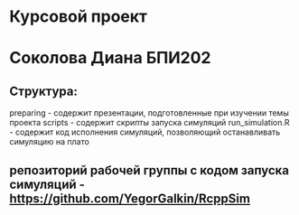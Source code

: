 # Курсовой проект
# Соколова Диана БПИ202
## Cтруктура:
preparing - содержит презентации, подготовленные при изучении темы проекта
scripts - содержит скрипты запуска симуляций
run_simulation.R - содержит код исполнения симуляций, позволяющий останавливать симуляцию на плато

## репозиторий рабочей группы с кодом запуска симуляций - https://github.com/YegorGalkin/RcppSim
